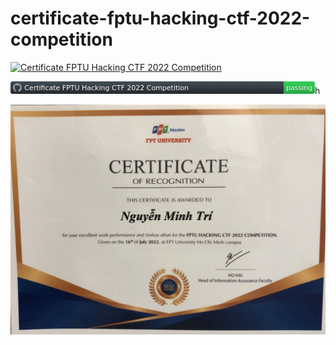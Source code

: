 # certificate-fptu-hacking-ctf-2022-competition

[![Certificate FPTU Hacking CTF 2022 Competition](https://github.com/fourmen-manchester-united/swp391-eTransportationSystem/actions/workflows/main_etransportation-webapp-api.yml/badge.svg)](https://github.com/trichoip/certificate-fptu-hacking-ctf-2022-competition)

<svg xmlns="http://www.w3.org/2000/svg" width="487" height="20">
  <title>Certificate FPTU Hacking CTF 2022 Competition</title>
  <defs>
    <linearGradient id="workflow-fill" x1="50%" y1="0%" x2="50%" y2="100%">
      <stop stop-color="#444D56" offset="0%"/>
      <stop stop-color="#24292E" offset="100%"/>
    </linearGradient>
    <linearGradient id="state-fill" x1="50%" y1="0%" x2="50%" y2="100%">
      <stop stop-color="#34D058" offset="0%"/>
      <stop stop-color="#28A745" offset="100%"/>
    </linearGradient>
  </defs>
  <g fill="none" fill-rule="evenodd">
    <g font-family="'DejaVu Sans',Verdana,Geneva,sans-serif" font-size="11">
      <path id="workflow-bg" d="M0,3 C0,1.3431 1.3552,0 3.02702703,0 L437,0 L437,20 L3.02702703,20 C1.3552,20 0,18.6569 0,17 L0,3 Z" fill="url(#workflow-fill)" fill-rule="nonzero"/>
      <text fill="#010101" fill-opacity=".3">
        <tspan x="22.1981982" y="14" aria-hidden="true">Certificate FPTU Hacking CTF 2022 Competition</tspan>
      </text>
      <text fill="#FFFFFF">
        <tspan x="22.1981982" y="14">Certificate FPTU Hacking CTF 2022 Competition</tspan>
      </text>
    </g>
    <g transform="translate(437)" font-family="'DejaVu Sans',Verdana,Geneva,sans-serif" font-size="11">
      <path d="M0 0h46.939C48.629 0 50 1.343 50 3v14c0 1.657-1.37 3-3.061 3H0V0z" id="state-bg" fill="url(#state-fill)" fill-rule="nonzero"/>
      <text fill="#010101" fill-opacity=".3" aria-hidden="true">
        <tspan x="4" y="15">passing</tspan>
      </text>
      <text fill="#FFFFFF">
        <tspan x="4" y="14">passing</tspan>
      </text>
    </g>
    <path fill="#959DA5" d="M11 3c-3.868 0-7 3.132-7 7a6.996 6.996 0 0 0 4.786 6.641c.35.062.482-.148.482-.332 0-.166-.01-.718-.01-1.304-1.758.324-2.213-.429-2.353-.822-.079-.202-.42-.823-.717-.99-.245-.13-.595-.454-.01-.463.552-.009.946.508 1.077.718.63 1.058 1.636.76 2.039.577.061-.455.245-.761.446-.936-1.557-.175-3.185-.779-3.185-3.456 0-.762.271-1.392.718-1.882-.07-.175-.315-.892.07-1.855 0 0 .586-.183 1.925.718a6.5 6.5 0 0 1 1.75-.236 6.5 6.5 0 0 1 1.75.236c1.338-.91 1.925-.718 1.925-.718.385.963.14 1.68.07 1.855.446.49.717 1.112.717 1.882 0 2.686-1.636 3.28-3.194 3.456.254.219.473.639.473 1.295 0 .936-.009 1.689-.009 1.925 0 .184.131.402.481.332A7.011 7.011 0 0 0 18 10c0-3.867-3.133-7-7-7z"/>
  </g>
</svg>h

![alt](img/IMG_8147.jpeg)
